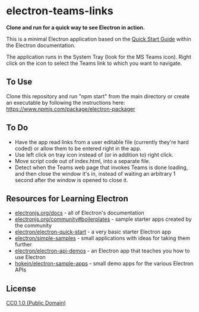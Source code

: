 # electron-teams-links

**Clone and run for a quick way to see Electron in action.**

This is a minimal Electron application based on the [Quick Start Guide](https://electronjs.org/docs/tutorial/quick-start) within the Electron documentation.

The application runs in the System Tray (look for the MS Teams icon). Right click on the icon to select the Teams link to which you want to navigate. 

## To Use

Clone this repository and run "npm start" from the main directory or create an executable by following the instructions here: https://www.npmjs.com/package/electron-packager

## To Do

* Have the app read links from a user editable file (currently they're hard coded) or allow them to be entered right in the app.
* Use left click on tray icon instead of (or in addition to) right click. 
* Move script code out of index.html, into a separate file.
* Detect when the Teams web page that invokes Teams is done loading, and then close the window it's in, instead of waiting an arbitrary 1 second after the window is opened to close it.

## Resources for Learning Electron

- [electronjs.org/docs](https://electronjs.org/docs) - all of Electron's documentation
- [electronjs.org/community#boilerplates](https://electronjs.org/community#boilerplates) - sample starter apps created by the community
- [electron/electron-quick-start](https://github.com/electron/electron-quick-start) - a very basic starter Electron app
- [electron/simple-samples](https://github.com/electron/simple-samples) - small applications with ideas for taking them further
- [electron/electron-api-demos](https://github.com/electron/electron-api-demos) - an Electron app that teaches you how to use Electron
- [hokein/electron-sample-apps](https://github.com/hokein/electron-sample-apps) - small demo apps for the various Electron APIs

## License

[CC0 1.0 (Public Domain)](LICENSE.md)
